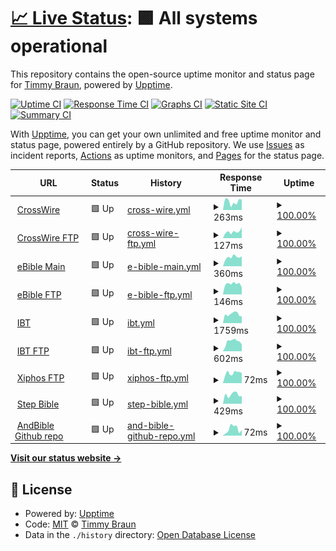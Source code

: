 # [📈 Live Status](https://timbze.github.io/upptime-sword-repos): <!--live status--> **🟩 All systems operational**

This repository contains the open-source uptime monitor and status page for [Timmy Braun](https://timbze.github.io/upptime-sword-repos), powered by [Upptime](https://github.com/upptime/upptime).

[![Uptime CI](https://github.com/timbze/upptime-sword-repos/workflows/Uptime%20CI/badge.svg)](https://github.com/timbze/upptime-sword-repos/actions?query=workflow%3A%22Uptime+CI%22)
[![Response Time CI](https://github.com/timbze/upptime-sword-repos/workflows/Response%20Time%20CI/badge.svg)](https://github.com/timbze/upptime-sword-repos/actions?query=workflow%3A%22Response+Time+CI%22)
[![Graphs CI](https://github.com/timbze/upptime-sword-repos/workflows/Graphs%20CI/badge.svg)](https://github.com/timbze/upptime-sword-repos/actions?query=workflow%3A%22Graphs+CI%22)
[![Static Site CI](https://github.com/timbze/upptime-sword-repos/workflows/Static%20Site%20CI/badge.svg)](https://github.com/timbze/upptime-sword-repos/actions?query=workflow%3A%22Static+Site+CI%22)
[![Summary CI](https://github.com/timbze/upptime-sword-repos/workflows/Summary%20CI/badge.svg)](https://github.com/timbze/upptime-sword-repos/actions?query=workflow%3A%22Summary+CI%22)

With [Upptime](https://upptime.js.org), you can get your own unlimited and free uptime monitor and status page, powered entirely by a GitHub repository. We use [Issues](https://github.com/timbze/upptime-sword-repos/issues) as incident reports, [Actions](https://github.com/timbze/upptime-sword-repos/actions) as uptime monitors, and [Pages](https://timbze.github.io/upptime-sword-repos) for the status page.

<!--start: status pages-->
<!-- This summary is generated by Upptime (https://github.com/upptime/upptime) -->
<!-- Do not edit this manually, your changes will be overwritten -->
<!-- prettier-ignore -->
| URL | Status | History | Response Time | Uptime |
| --- | ------ | ------- | ------------- | ------ |
| <img alt="" src="https://icons.duckduckgo.com/ip3/crosswire.org.ico" height="13"> [CrossWire](https://crosswire.org) | 🟩 Up | [cross-wire.yml](https://github.com/timbze/upptime-sword-repos/commits/HEAD/history/cross-wire.yml) | <details><summary><img alt="Response time graph" src="./graphs/cross-wire/response-time-week.png" height="20"> 263ms</summary><br><a href="https://timbze.github.io/upptime-sword-repos/history/cross-wire"><img alt="Response time 277" src="https://img.shields.io/endpoint?url=https%3A%2F%2Fraw.githubusercontent.com%2Ftimbze%2Fupptime-sword-repos%2FHEAD%2Fapi%2Fcross-wire%2Fresponse-time.json"></a><br><a href="https://timbze.github.io/upptime-sword-repos/history/cross-wire"><img alt="24-hour response time 326" src="https://img.shields.io/endpoint?url=https%3A%2F%2Fraw.githubusercontent.com%2Ftimbze%2Fupptime-sword-repos%2FHEAD%2Fapi%2Fcross-wire%2Fresponse-time-day.json"></a><br><a href="https://timbze.github.io/upptime-sword-repos/history/cross-wire"><img alt="7-day response time 263" src="https://img.shields.io/endpoint?url=https%3A%2F%2Fraw.githubusercontent.com%2Ftimbze%2Fupptime-sword-repos%2FHEAD%2Fapi%2Fcross-wire%2Fresponse-time-week.json"></a><br><a href="https://timbze.github.io/upptime-sword-repos/history/cross-wire"><img alt="30-day response time 269" src="https://img.shields.io/endpoint?url=https%3A%2F%2Fraw.githubusercontent.com%2Ftimbze%2Fupptime-sword-repos%2FHEAD%2Fapi%2Fcross-wire%2Fresponse-time-month.json"></a><br><a href="https://timbze.github.io/upptime-sword-repos/history/cross-wire"><img alt="1-year response time 275" src="https://img.shields.io/endpoint?url=https%3A%2F%2Fraw.githubusercontent.com%2Ftimbze%2Fupptime-sword-repos%2FHEAD%2Fapi%2Fcross-wire%2Fresponse-time-year.json"></a></details> | <details><summary><a href="https://timbze.github.io/upptime-sword-repos/history/cross-wire">100.00%</a></summary><a href="https://timbze.github.io/upptime-sword-repos/history/cross-wire"><img alt="All-time uptime 99.96%" src="https://img.shields.io/endpoint?url=https%3A%2F%2Fraw.githubusercontent.com%2Ftimbze%2Fupptime-sword-repos%2FHEAD%2Fapi%2Fcross-wire%2Fuptime.json"></a><br><a href="https://timbze.github.io/upptime-sword-repos/history/cross-wire"><img alt="24-hour uptime 100.00%" src="https://img.shields.io/endpoint?url=https%3A%2F%2Fraw.githubusercontent.com%2Ftimbze%2Fupptime-sword-repos%2FHEAD%2Fapi%2Fcross-wire%2Fuptime-day.json"></a><br><a href="https://timbze.github.io/upptime-sword-repos/history/cross-wire"><img alt="7-day uptime 100.00%" src="https://img.shields.io/endpoint?url=https%3A%2F%2Fraw.githubusercontent.com%2Ftimbze%2Fupptime-sword-repos%2FHEAD%2Fapi%2Fcross-wire%2Fuptime-week.json"></a><br><a href="https://timbze.github.io/upptime-sword-repos/history/cross-wire"><img alt="30-day uptime 100.00%" src="https://img.shields.io/endpoint?url=https%3A%2F%2Fraw.githubusercontent.com%2Ftimbze%2Fupptime-sword-repos%2FHEAD%2Fapi%2Fcross-wire%2Fuptime-month.json"></a><br><a href="https://timbze.github.io/upptime-sword-repos/history/cross-wire"><img alt="1-year uptime 99.96%" src="https://img.shields.io/endpoint?url=https%3A%2F%2Fraw.githubusercontent.com%2Ftimbze%2Fupptime-sword-repos%2FHEAD%2Fapi%2Fcross-wire%2Fuptime-year.json"></a></details>
| <img alt="" src="https://icons.duckduckgo.com/ip3/null.ico" height="13"> [CrossWire FTP](ftp.crosswire.org) | 🟩 Up | [cross-wire-ftp.yml](https://github.com/timbze/upptime-sword-repos/commits/HEAD/history/cross-wire-ftp.yml) | <details><summary><img alt="Response time graph" src="./graphs/cross-wire-ftp/response-time-week.png" height="20"> 127ms</summary><br><a href="https://timbze.github.io/upptime-sword-repos/history/cross-wire-ftp"><img alt="Response time 114" src="https://img.shields.io/endpoint?url=https%3A%2F%2Fraw.githubusercontent.com%2Ftimbze%2Fupptime-sword-repos%2FHEAD%2Fapi%2Fcross-wire-ftp%2Fresponse-time.json"></a><br><a href="https://timbze.github.io/upptime-sword-repos/history/cross-wire-ftp"><img alt="24-hour response time 213" src="https://img.shields.io/endpoint?url=https%3A%2F%2Fraw.githubusercontent.com%2Ftimbze%2Fupptime-sword-repos%2FHEAD%2Fapi%2Fcross-wire-ftp%2Fresponse-time-day.json"></a><br><a href="https://timbze.github.io/upptime-sword-repos/history/cross-wire-ftp"><img alt="7-day response time 127" src="https://img.shields.io/endpoint?url=https%3A%2F%2Fraw.githubusercontent.com%2Ftimbze%2Fupptime-sword-repos%2FHEAD%2Fapi%2Fcross-wire-ftp%2Fresponse-time-week.json"></a><br><a href="https://timbze.github.io/upptime-sword-repos/history/cross-wire-ftp"><img alt="30-day response time 122" src="https://img.shields.io/endpoint?url=https%3A%2F%2Fraw.githubusercontent.com%2Ftimbze%2Fupptime-sword-repos%2FHEAD%2Fapi%2Fcross-wire-ftp%2Fresponse-time-month.json"></a><br><a href="https://timbze.github.io/upptime-sword-repos/history/cross-wire-ftp"><img alt="1-year response time 115" src="https://img.shields.io/endpoint?url=https%3A%2F%2Fraw.githubusercontent.com%2Ftimbze%2Fupptime-sword-repos%2FHEAD%2Fapi%2Fcross-wire-ftp%2Fresponse-time-year.json"></a></details> | <details><summary><a href="https://timbze.github.io/upptime-sword-repos/history/cross-wire-ftp">100.00%</a></summary><a href="https://timbze.github.io/upptime-sword-repos/history/cross-wire-ftp"><img alt="All-time uptime 99.99%" src="https://img.shields.io/endpoint?url=https%3A%2F%2Fraw.githubusercontent.com%2Ftimbze%2Fupptime-sword-repos%2FHEAD%2Fapi%2Fcross-wire-ftp%2Fuptime.json"></a><br><a href="https://timbze.github.io/upptime-sword-repos/history/cross-wire-ftp"><img alt="24-hour uptime 100.00%" src="https://img.shields.io/endpoint?url=https%3A%2F%2Fraw.githubusercontent.com%2Ftimbze%2Fupptime-sword-repos%2FHEAD%2Fapi%2Fcross-wire-ftp%2Fuptime-day.json"></a><br><a href="https://timbze.github.io/upptime-sword-repos/history/cross-wire-ftp"><img alt="7-day uptime 100.00%" src="https://img.shields.io/endpoint?url=https%3A%2F%2Fraw.githubusercontent.com%2Ftimbze%2Fupptime-sword-repos%2FHEAD%2Fapi%2Fcross-wire-ftp%2Fuptime-week.json"></a><br><a href="https://timbze.github.io/upptime-sword-repos/history/cross-wire-ftp"><img alt="30-day uptime 100.00%" src="https://img.shields.io/endpoint?url=https%3A%2F%2Fraw.githubusercontent.com%2Ftimbze%2Fupptime-sword-repos%2FHEAD%2Fapi%2Fcross-wire-ftp%2Fuptime-month.json"></a><br><a href="https://timbze.github.io/upptime-sword-repos/history/cross-wire-ftp"><img alt="1-year uptime 100.00%" src="https://img.shields.io/endpoint?url=https%3A%2F%2Fraw.githubusercontent.com%2Ftimbze%2Fupptime-sword-repos%2FHEAD%2Fapi%2Fcross-wire-ftp%2Fuptime-year.json"></a></details>
| <img alt="" src="https://icons.duckduckgo.com/ip3/ebible.org.ico" height="13"> [eBible Main](https://ebible.org) | 🟩 Up | [e-bible-main.yml](https://github.com/timbze/upptime-sword-repos/commits/HEAD/history/e-bible-main.yml) | <details><summary><img alt="Response time graph" src="./graphs/e-bible-main/response-time-week.png" height="20"> 360ms</summary><br><a href="https://timbze.github.io/upptime-sword-repos/history/e-bible-main"><img alt="Response time 312" src="https://img.shields.io/endpoint?url=https%3A%2F%2Fraw.githubusercontent.com%2Ftimbze%2Fupptime-sword-repos%2FHEAD%2Fapi%2Fe-bible-main%2Fresponse-time.json"></a><br><a href="https://timbze.github.io/upptime-sword-repos/history/e-bible-main"><img alt="24-hour response time 395" src="https://img.shields.io/endpoint?url=https%3A%2F%2Fraw.githubusercontent.com%2Ftimbze%2Fupptime-sword-repos%2FHEAD%2Fapi%2Fe-bible-main%2Fresponse-time-day.json"></a><br><a href="https://timbze.github.io/upptime-sword-repos/history/e-bible-main"><img alt="7-day response time 360" src="https://img.shields.io/endpoint?url=https%3A%2F%2Fraw.githubusercontent.com%2Ftimbze%2Fupptime-sword-repos%2FHEAD%2Fapi%2Fe-bible-main%2Fresponse-time-week.json"></a><br><a href="https://timbze.github.io/upptime-sword-repos/history/e-bible-main"><img alt="30-day response time 357" src="https://img.shields.io/endpoint?url=https%3A%2F%2Fraw.githubusercontent.com%2Ftimbze%2Fupptime-sword-repos%2FHEAD%2Fapi%2Fe-bible-main%2Fresponse-time-month.json"></a><br><a href="https://timbze.github.io/upptime-sword-repos/history/e-bible-main"><img alt="1-year response time 306" src="https://img.shields.io/endpoint?url=https%3A%2F%2Fraw.githubusercontent.com%2Ftimbze%2Fupptime-sword-repos%2FHEAD%2Fapi%2Fe-bible-main%2Fresponse-time-year.json"></a></details> | <details><summary><a href="https://timbze.github.io/upptime-sword-repos/history/e-bible-main">100.00%</a></summary><a href="https://timbze.github.io/upptime-sword-repos/history/e-bible-main"><img alt="All-time uptime 99.90%" src="https://img.shields.io/endpoint?url=https%3A%2F%2Fraw.githubusercontent.com%2Ftimbze%2Fupptime-sword-repos%2FHEAD%2Fapi%2Fe-bible-main%2Fuptime.json"></a><br><a href="https://timbze.github.io/upptime-sword-repos/history/e-bible-main"><img alt="24-hour uptime 100.00%" src="https://img.shields.io/endpoint?url=https%3A%2F%2Fraw.githubusercontent.com%2Ftimbze%2Fupptime-sword-repos%2FHEAD%2Fapi%2Fe-bible-main%2Fuptime-day.json"></a><br><a href="https://timbze.github.io/upptime-sword-repos/history/e-bible-main"><img alt="7-day uptime 100.00%" src="https://img.shields.io/endpoint?url=https%3A%2F%2Fraw.githubusercontent.com%2Ftimbze%2Fupptime-sword-repos%2FHEAD%2Fapi%2Fe-bible-main%2Fuptime-week.json"></a><br><a href="https://timbze.github.io/upptime-sword-repos/history/e-bible-main"><img alt="30-day uptime 100.00%" src="https://img.shields.io/endpoint?url=https%3A%2F%2Fraw.githubusercontent.com%2Ftimbze%2Fupptime-sword-repos%2FHEAD%2Fapi%2Fe-bible-main%2Fuptime-month.json"></a><br><a href="https://timbze.github.io/upptime-sword-repos/history/e-bible-main"><img alt="1-year uptime 99.99%" src="https://img.shields.io/endpoint?url=https%3A%2F%2Fraw.githubusercontent.com%2Ftimbze%2Fupptime-sword-repos%2FHEAD%2Fapi%2Fe-bible-main%2Fuptime-year.json"></a></details>
| <img alt="" src="https://icons.duckduckgo.com/ip3/null.ico" height="13"> [eBible FTP](ftp.ebible.org) | 🟩 Up | [e-bible-ftp.yml](https://github.com/timbze/upptime-sword-repos/commits/HEAD/history/e-bible-ftp.yml) | <details><summary><img alt="Response time graph" src="./graphs/e-bible-ftp/response-time-week.png" height="20"> 146ms</summary><br><a href="https://timbze.github.io/upptime-sword-repos/history/e-bible-ftp"><img alt="Response time 125" src="https://img.shields.io/endpoint?url=https%3A%2F%2Fraw.githubusercontent.com%2Ftimbze%2Fupptime-sword-repos%2FHEAD%2Fapi%2Fe-bible-ftp%2Fresponse-time.json"></a><br><a href="https://timbze.github.io/upptime-sword-repos/history/e-bible-ftp"><img alt="24-hour response time 96" src="https://img.shields.io/endpoint?url=https%3A%2F%2Fraw.githubusercontent.com%2Ftimbze%2Fupptime-sword-repos%2FHEAD%2Fapi%2Fe-bible-ftp%2Fresponse-time-day.json"></a><br><a href="https://timbze.github.io/upptime-sword-repos/history/e-bible-ftp"><img alt="7-day response time 146" src="https://img.shields.io/endpoint?url=https%3A%2F%2Fraw.githubusercontent.com%2Ftimbze%2Fupptime-sword-repos%2FHEAD%2Fapi%2Fe-bible-ftp%2Fresponse-time-week.json"></a><br><a href="https://timbze.github.io/upptime-sword-repos/history/e-bible-ftp"><img alt="30-day response time 144" src="https://img.shields.io/endpoint?url=https%3A%2F%2Fraw.githubusercontent.com%2Ftimbze%2Fupptime-sword-repos%2FHEAD%2Fapi%2Fe-bible-ftp%2Fresponse-time-month.json"></a><br><a href="https://timbze.github.io/upptime-sword-repos/history/e-bible-ftp"><img alt="1-year response time 130" src="https://img.shields.io/endpoint?url=https%3A%2F%2Fraw.githubusercontent.com%2Ftimbze%2Fupptime-sword-repos%2FHEAD%2Fapi%2Fe-bible-ftp%2Fresponse-time-year.json"></a></details> | <details><summary><a href="https://timbze.github.io/upptime-sword-repos/history/e-bible-ftp">100.00%</a></summary><a href="https://timbze.github.io/upptime-sword-repos/history/e-bible-ftp"><img alt="All-time uptime 100.00%" src="https://img.shields.io/endpoint?url=https%3A%2F%2Fraw.githubusercontent.com%2Ftimbze%2Fupptime-sword-repos%2FHEAD%2Fapi%2Fe-bible-ftp%2Fuptime.json"></a><br><a href="https://timbze.github.io/upptime-sword-repos/history/e-bible-ftp"><img alt="24-hour uptime 100.00%" src="https://img.shields.io/endpoint?url=https%3A%2F%2Fraw.githubusercontent.com%2Ftimbze%2Fupptime-sword-repos%2FHEAD%2Fapi%2Fe-bible-ftp%2Fuptime-day.json"></a><br><a href="https://timbze.github.io/upptime-sword-repos/history/e-bible-ftp"><img alt="7-day uptime 100.00%" src="https://img.shields.io/endpoint?url=https%3A%2F%2Fraw.githubusercontent.com%2Ftimbze%2Fupptime-sword-repos%2FHEAD%2Fapi%2Fe-bible-ftp%2Fuptime-week.json"></a><br><a href="https://timbze.github.io/upptime-sword-repos/history/e-bible-ftp"><img alt="30-day uptime 100.00%" src="https://img.shields.io/endpoint?url=https%3A%2F%2Fraw.githubusercontent.com%2Ftimbze%2Fupptime-sword-repos%2FHEAD%2Fapi%2Fe-bible-ftp%2Fuptime-month.json"></a><br><a href="https://timbze.github.io/upptime-sword-repos/history/e-bible-ftp"><img alt="1-year uptime 99.99%" src="https://img.shields.io/endpoint?url=https%3A%2F%2Fraw.githubusercontent.com%2Ftimbze%2Fupptime-sword-repos%2FHEAD%2Fapi%2Fe-bible-ftp%2Fuptime-year.json"></a></details>
| <img alt="" src="https://icons.duckduckgo.com/ip3/ibtrussia.org.ico" height="13"> [IBT](https://ibtrussia.org) | 🟩 Up | [ibt.yml](https://github.com/timbze/upptime-sword-repos/commits/HEAD/history/ibt.yml) | <details><summary><img alt="Response time graph" src="./graphs/ibt/response-time-week.png" height="20"> 1759ms</summary><br><a href="https://timbze.github.io/upptime-sword-repos/history/ibt"><img alt="Response time 1782" src="https://img.shields.io/endpoint?url=https%3A%2F%2Fraw.githubusercontent.com%2Ftimbze%2Fupptime-sword-repos%2FHEAD%2Fapi%2Fibt%2Fresponse-time.json"></a><br><a href="https://timbze.github.io/upptime-sword-repos/history/ibt"><img alt="24-hour response time 1347" src="https://img.shields.io/endpoint?url=https%3A%2F%2Fraw.githubusercontent.com%2Ftimbze%2Fupptime-sword-repos%2FHEAD%2Fapi%2Fibt%2Fresponse-time-day.json"></a><br><a href="https://timbze.github.io/upptime-sword-repos/history/ibt"><img alt="7-day response time 1759" src="https://img.shields.io/endpoint?url=https%3A%2F%2Fraw.githubusercontent.com%2Ftimbze%2Fupptime-sword-repos%2FHEAD%2Fapi%2Fibt%2Fresponse-time-week.json"></a><br><a href="https://timbze.github.io/upptime-sword-repos/history/ibt"><img alt="30-day response time 3117" src="https://img.shields.io/endpoint?url=https%3A%2F%2Fraw.githubusercontent.com%2Ftimbze%2Fupptime-sword-repos%2FHEAD%2Fapi%2Fibt%2Fresponse-time-month.json"></a><br><a href="https://timbze.github.io/upptime-sword-repos/history/ibt"><img alt="1-year response time 1925" src="https://img.shields.io/endpoint?url=https%3A%2F%2Fraw.githubusercontent.com%2Ftimbze%2Fupptime-sword-repos%2FHEAD%2Fapi%2Fibt%2Fresponse-time-year.json"></a></details> | <details><summary><a href="https://timbze.github.io/upptime-sword-repos/history/ibt">100.00%</a></summary><a href="https://timbze.github.io/upptime-sword-repos/history/ibt"><img alt="All-time uptime 99.02%" src="https://img.shields.io/endpoint?url=https%3A%2F%2Fraw.githubusercontent.com%2Ftimbze%2Fupptime-sword-repos%2FHEAD%2Fapi%2Fibt%2Fuptime.json"></a><br><a href="https://timbze.github.io/upptime-sword-repos/history/ibt"><img alt="24-hour uptime 100.00%" src="https://img.shields.io/endpoint?url=https%3A%2F%2Fraw.githubusercontent.com%2Ftimbze%2Fupptime-sword-repos%2FHEAD%2Fapi%2Fibt%2Fuptime-day.json"></a><br><a href="https://timbze.github.io/upptime-sword-repos/history/ibt"><img alt="7-day uptime 100.00%" src="https://img.shields.io/endpoint?url=https%3A%2F%2Fraw.githubusercontent.com%2Ftimbze%2Fupptime-sword-repos%2FHEAD%2Fapi%2Fibt%2Fuptime-week.json"></a><br><a href="https://timbze.github.io/upptime-sword-repos/history/ibt"><img alt="30-day uptime 89.01%" src="https://img.shields.io/endpoint?url=https%3A%2F%2Fraw.githubusercontent.com%2Ftimbze%2Fupptime-sword-repos%2FHEAD%2Fapi%2Fibt%2Fuptime-month.json"></a><br><a href="https://timbze.github.io/upptime-sword-repos/history/ibt"><img alt="1-year uptime 99.04%" src="https://img.shields.io/endpoint?url=https%3A%2F%2Fraw.githubusercontent.com%2Ftimbze%2Fupptime-sword-repos%2FHEAD%2Fapi%2Fibt%2Fuptime-year.json"></a></details>
| <img alt="" src="https://icons.duckduckgo.com/ip3/null.ico" height="13"> [IBT FTP](ftp.ibt.org.ru) | 🟩 Up | [ibt-ftp.yml](https://github.com/timbze/upptime-sword-repos/commits/HEAD/history/ibt-ftp.yml) | <details><summary><img alt="Response time graph" src="./graphs/ibt-ftp/response-time-week.png" height="20"> 602ms</summary><br><a href="https://timbze.github.io/upptime-sword-repos/history/ibt-ftp"><img alt="Response time 506" src="https://img.shields.io/endpoint?url=https%3A%2F%2Fraw.githubusercontent.com%2Ftimbze%2Fupptime-sword-repos%2FHEAD%2Fapi%2Fibt-ftp%2Fresponse-time.json"></a><br><a href="https://timbze.github.io/upptime-sword-repos/history/ibt-ftp"><img alt="24-hour response time 423" src="https://img.shields.io/endpoint?url=https%3A%2F%2Fraw.githubusercontent.com%2Ftimbze%2Fupptime-sword-repos%2FHEAD%2Fapi%2Fibt-ftp%2Fresponse-time-day.json"></a><br><a href="https://timbze.github.io/upptime-sword-repos/history/ibt-ftp"><img alt="7-day response time 602" src="https://img.shields.io/endpoint?url=https%3A%2F%2Fraw.githubusercontent.com%2Ftimbze%2Fupptime-sword-repos%2FHEAD%2Fapi%2Fibt-ftp%2Fresponse-time-week.json"></a><br><a href="https://timbze.github.io/upptime-sword-repos/history/ibt-ftp"><img alt="30-day response time 541" src="https://img.shields.io/endpoint?url=https%3A%2F%2Fraw.githubusercontent.com%2Ftimbze%2Fupptime-sword-repos%2FHEAD%2Fapi%2Fibt-ftp%2Fresponse-time-month.json"></a><br><a href="https://timbze.github.io/upptime-sword-repos/history/ibt-ftp"><img alt="1-year response time 528" src="https://img.shields.io/endpoint?url=https%3A%2F%2Fraw.githubusercontent.com%2Ftimbze%2Fupptime-sword-repos%2FHEAD%2Fapi%2Fibt-ftp%2Fresponse-time-year.json"></a></details> | <details><summary><a href="https://timbze.github.io/upptime-sword-repos/history/ibt-ftp">100.00%</a></summary><a href="https://timbze.github.io/upptime-sword-repos/history/ibt-ftp"><img alt="All-time uptime 99.98%" src="https://img.shields.io/endpoint?url=https%3A%2F%2Fraw.githubusercontent.com%2Ftimbze%2Fupptime-sword-repos%2FHEAD%2Fapi%2Fibt-ftp%2Fuptime.json"></a><br><a href="https://timbze.github.io/upptime-sword-repos/history/ibt-ftp"><img alt="24-hour uptime 100.00%" src="https://img.shields.io/endpoint?url=https%3A%2F%2Fraw.githubusercontent.com%2Ftimbze%2Fupptime-sword-repos%2FHEAD%2Fapi%2Fibt-ftp%2Fuptime-day.json"></a><br><a href="https://timbze.github.io/upptime-sword-repos/history/ibt-ftp"><img alt="7-day uptime 100.00%" src="https://img.shields.io/endpoint?url=https%3A%2F%2Fraw.githubusercontent.com%2Ftimbze%2Fupptime-sword-repos%2FHEAD%2Fapi%2Fibt-ftp%2Fuptime-week.json"></a><br><a href="https://timbze.github.io/upptime-sword-repos/history/ibt-ftp"><img alt="30-day uptime 100.00%" src="https://img.shields.io/endpoint?url=https%3A%2F%2Fraw.githubusercontent.com%2Ftimbze%2Fupptime-sword-repos%2FHEAD%2Fapi%2Fibt-ftp%2Fuptime-month.json"></a><br><a href="https://timbze.github.io/upptime-sword-repos/history/ibt-ftp"><img alt="1-year uptime 99.98%" src="https://img.shields.io/endpoint?url=https%3A%2F%2Fraw.githubusercontent.com%2Ftimbze%2Fupptime-sword-repos%2FHEAD%2Fapi%2Fibt-ftp%2Fuptime-year.json"></a></details>
| <img alt="" src="https://icons.duckduckgo.com/ip3/null.ico" height="13"> [Xiphos FTP](ftp.xiphos.org) | 🟩 Up | [xiphos-ftp.yml](https://github.com/timbze/upptime-sword-repos/commits/HEAD/history/xiphos-ftp.yml) | <details><summary><img alt="Response time graph" src="./graphs/xiphos-ftp/response-time-week.png" height="20"> 72ms</summary><br><a href="https://timbze.github.io/upptime-sword-repos/history/xiphos-ftp"><img alt="Response time 72" src="https://img.shields.io/endpoint?url=https%3A%2F%2Fraw.githubusercontent.com%2Ftimbze%2Fupptime-sword-repos%2FHEAD%2Fapi%2Fxiphos-ftp%2Fresponse-time.json"></a><br><a href="https://timbze.github.io/upptime-sword-repos/history/xiphos-ftp"><img alt="24-hour response time 71" src="https://img.shields.io/endpoint?url=https%3A%2F%2Fraw.githubusercontent.com%2Ftimbze%2Fupptime-sword-repos%2FHEAD%2Fapi%2Fxiphos-ftp%2Fresponse-time-day.json"></a><br><a href="https://timbze.github.io/upptime-sword-repos/history/xiphos-ftp"><img alt="7-day response time 72" src="https://img.shields.io/endpoint?url=https%3A%2F%2Fraw.githubusercontent.com%2Ftimbze%2Fupptime-sword-repos%2FHEAD%2Fapi%2Fxiphos-ftp%2Fresponse-time-week.json"></a><br><a href="https://timbze.github.io/upptime-sword-repos/history/xiphos-ftp"><img alt="30-day response time 88" src="https://img.shields.io/endpoint?url=https%3A%2F%2Fraw.githubusercontent.com%2Ftimbze%2Fupptime-sword-repos%2FHEAD%2Fapi%2Fxiphos-ftp%2Fresponse-time-month.json"></a><br><a href="https://timbze.github.io/upptime-sword-repos/history/xiphos-ftp"><img alt="1-year response time 73" src="https://img.shields.io/endpoint?url=https%3A%2F%2Fraw.githubusercontent.com%2Ftimbze%2Fupptime-sword-repos%2FHEAD%2Fapi%2Fxiphos-ftp%2Fresponse-time-year.json"></a></details> | <details><summary><a href="https://timbze.github.io/upptime-sword-repos/history/xiphos-ftp">100.00%</a></summary><a href="https://timbze.github.io/upptime-sword-repos/history/xiphos-ftp"><img alt="All-time uptime 99.88%" src="https://img.shields.io/endpoint?url=https%3A%2F%2Fraw.githubusercontent.com%2Ftimbze%2Fupptime-sword-repos%2FHEAD%2Fapi%2Fxiphos-ftp%2Fuptime.json"></a><br><a href="https://timbze.github.io/upptime-sword-repos/history/xiphos-ftp"><img alt="24-hour uptime 100.00%" src="https://img.shields.io/endpoint?url=https%3A%2F%2Fraw.githubusercontent.com%2Ftimbze%2Fupptime-sword-repos%2FHEAD%2Fapi%2Fxiphos-ftp%2Fuptime-day.json"></a><br><a href="https://timbze.github.io/upptime-sword-repos/history/xiphos-ftp"><img alt="7-day uptime 100.00%" src="https://img.shields.io/endpoint?url=https%3A%2F%2Fraw.githubusercontent.com%2Ftimbze%2Fupptime-sword-repos%2FHEAD%2Fapi%2Fxiphos-ftp%2Fuptime-week.json"></a><br><a href="https://timbze.github.io/upptime-sword-repos/history/xiphos-ftp"><img alt="30-day uptime 100.00%" src="https://img.shields.io/endpoint?url=https%3A%2F%2Fraw.githubusercontent.com%2Ftimbze%2Fupptime-sword-repos%2FHEAD%2Fapi%2Fxiphos-ftp%2Fuptime-month.json"></a><br><a href="https://timbze.github.io/upptime-sword-repos/history/xiphos-ftp"><img alt="1-year uptime 99.74%" src="https://img.shields.io/endpoint?url=https%3A%2F%2Fraw.githubusercontent.com%2Ftimbze%2Fupptime-sword-repos%2FHEAD%2Fapi%2Fxiphos-ftp%2Fuptime-year.json"></a></details>
| <img alt="" src="https://icons.duckduckgo.com/ip3/public.modules.stepbible.org.ico" height="13"> [Step Bible](https://public.modules.stepbible.org) | 🟩 Up | [step-bible.yml](https://github.com/timbze/upptime-sword-repos/commits/HEAD/history/step-bible.yml) | <details><summary><img alt="Response time graph" src="./graphs/step-bible/response-time-week.png" height="20"> 429ms</summary><br><a href="https://timbze.github.io/upptime-sword-repos/history/step-bible"><img alt="Response time 412" src="https://img.shields.io/endpoint?url=https%3A%2F%2Fraw.githubusercontent.com%2Ftimbze%2Fupptime-sword-repos%2FHEAD%2Fapi%2Fstep-bible%2Fresponse-time.json"></a><br><a href="https://timbze.github.io/upptime-sword-repos/history/step-bible"><img alt="24-hour response time 365" src="https://img.shields.io/endpoint?url=https%3A%2F%2Fraw.githubusercontent.com%2Ftimbze%2Fupptime-sword-repos%2FHEAD%2Fapi%2Fstep-bible%2Fresponse-time-day.json"></a><br><a href="https://timbze.github.io/upptime-sword-repos/history/step-bible"><img alt="7-day response time 429" src="https://img.shields.io/endpoint?url=https%3A%2F%2Fraw.githubusercontent.com%2Ftimbze%2Fupptime-sword-repos%2FHEAD%2Fapi%2Fstep-bible%2Fresponse-time-week.json"></a><br><a href="https://timbze.github.io/upptime-sword-repos/history/step-bible"><img alt="30-day response time 426" src="https://img.shields.io/endpoint?url=https%3A%2F%2Fraw.githubusercontent.com%2Ftimbze%2Fupptime-sword-repos%2FHEAD%2Fapi%2Fstep-bible%2Fresponse-time-month.json"></a><br><a href="https://timbze.github.io/upptime-sword-repos/history/step-bible"><img alt="1-year response time 414" src="https://img.shields.io/endpoint?url=https%3A%2F%2Fraw.githubusercontent.com%2Ftimbze%2Fupptime-sword-repos%2FHEAD%2Fapi%2Fstep-bible%2Fresponse-time-year.json"></a></details> | <details><summary><a href="https://timbze.github.io/upptime-sword-repos/history/step-bible">100.00%</a></summary><a href="https://timbze.github.io/upptime-sword-repos/history/step-bible"><img alt="All-time uptime 97.79%" src="https://img.shields.io/endpoint?url=https%3A%2F%2Fraw.githubusercontent.com%2Ftimbze%2Fupptime-sword-repos%2FHEAD%2Fapi%2Fstep-bible%2Fuptime.json"></a><br><a href="https://timbze.github.io/upptime-sword-repos/history/step-bible"><img alt="24-hour uptime 100.00%" src="https://img.shields.io/endpoint?url=https%3A%2F%2Fraw.githubusercontent.com%2Ftimbze%2Fupptime-sword-repos%2FHEAD%2Fapi%2Fstep-bible%2Fuptime-day.json"></a><br><a href="https://timbze.github.io/upptime-sword-repos/history/step-bible"><img alt="7-day uptime 100.00%" src="https://img.shields.io/endpoint?url=https%3A%2F%2Fraw.githubusercontent.com%2Ftimbze%2Fupptime-sword-repos%2FHEAD%2Fapi%2Fstep-bible%2Fuptime-week.json"></a><br><a href="https://timbze.github.io/upptime-sword-repos/history/step-bible"><img alt="30-day uptime 99.94%" src="https://img.shields.io/endpoint?url=https%3A%2F%2Fraw.githubusercontent.com%2Ftimbze%2Fupptime-sword-repos%2FHEAD%2Fapi%2Fstep-bible%2Fuptime-month.json"></a><br><a href="https://timbze.github.io/upptime-sword-repos/history/step-bible"><img alt="1-year uptime 99.96%" src="https://img.shields.io/endpoint?url=https%3A%2F%2Fraw.githubusercontent.com%2Ftimbze%2Fupptime-sword-repos%2FHEAD%2Fapi%2Fstep-bible%2Fuptime-year.json"></a></details>
| <img alt="" src="https://icons.duckduckgo.com/ip3/andbible.github.io.ico" height="13"> [AndBible Github repo](https://andbible.github.io) | 🟩 Up | [and-bible-github-repo.yml](https://github.com/timbze/upptime-sword-repos/commits/HEAD/history/and-bible-github-repo.yml) | <details><summary><img alt="Response time graph" src="./graphs/and-bible-github-repo/response-time-week.png" height="20"> 72ms</summary><br><a href="https://timbze.github.io/upptime-sword-repos/history/and-bible-github-repo"><img alt="Response time 101" src="https://img.shields.io/endpoint?url=https%3A%2F%2Fraw.githubusercontent.com%2Ftimbze%2Fupptime-sword-repos%2FHEAD%2Fapi%2Fand-bible-github-repo%2Fresponse-time.json"></a><br><a href="https://timbze.github.io/upptime-sword-repos/history/and-bible-github-repo"><img alt="24-hour response time 61" src="https://img.shields.io/endpoint?url=https%3A%2F%2Fraw.githubusercontent.com%2Ftimbze%2Fupptime-sword-repos%2FHEAD%2Fapi%2Fand-bible-github-repo%2Fresponse-time-day.json"></a><br><a href="https://timbze.github.io/upptime-sword-repos/history/and-bible-github-repo"><img alt="7-day response time 72" src="https://img.shields.io/endpoint?url=https%3A%2F%2Fraw.githubusercontent.com%2Ftimbze%2Fupptime-sword-repos%2FHEAD%2Fapi%2Fand-bible-github-repo%2Fresponse-time-week.json"></a><br><a href="https://timbze.github.io/upptime-sword-repos/history/and-bible-github-repo"><img alt="30-day response time 80" src="https://img.shields.io/endpoint?url=https%3A%2F%2Fraw.githubusercontent.com%2Ftimbze%2Fupptime-sword-repos%2FHEAD%2Fapi%2Fand-bible-github-repo%2Fresponse-time-month.json"></a><br><a href="https://timbze.github.io/upptime-sword-repos/history/and-bible-github-repo"><img alt="1-year response time 103" src="https://img.shields.io/endpoint?url=https%3A%2F%2Fraw.githubusercontent.com%2Ftimbze%2Fupptime-sword-repos%2FHEAD%2Fapi%2Fand-bible-github-repo%2Fresponse-time-year.json"></a></details> | <details><summary><a href="https://timbze.github.io/upptime-sword-repos/history/and-bible-github-repo">100.00%</a></summary><a href="https://timbze.github.io/upptime-sword-repos/history/and-bible-github-repo"><img alt="All-time uptime 100.00%" src="https://img.shields.io/endpoint?url=https%3A%2F%2Fraw.githubusercontent.com%2Ftimbze%2Fupptime-sword-repos%2FHEAD%2Fapi%2Fand-bible-github-repo%2Fuptime.json"></a><br><a href="https://timbze.github.io/upptime-sword-repos/history/and-bible-github-repo"><img alt="24-hour uptime 100.00%" src="https://img.shields.io/endpoint?url=https%3A%2F%2Fraw.githubusercontent.com%2Ftimbze%2Fupptime-sword-repos%2FHEAD%2Fapi%2Fand-bible-github-repo%2Fuptime-day.json"></a><br><a href="https://timbze.github.io/upptime-sword-repos/history/and-bible-github-repo"><img alt="7-day uptime 100.00%" src="https://img.shields.io/endpoint?url=https%3A%2F%2Fraw.githubusercontent.com%2Ftimbze%2Fupptime-sword-repos%2FHEAD%2Fapi%2Fand-bible-github-repo%2Fuptime-week.json"></a><br><a href="https://timbze.github.io/upptime-sword-repos/history/and-bible-github-repo"><img alt="30-day uptime 100.00%" src="https://img.shields.io/endpoint?url=https%3A%2F%2Fraw.githubusercontent.com%2Ftimbze%2Fupptime-sword-repos%2FHEAD%2Fapi%2Fand-bible-github-repo%2Fuptime-month.json"></a><br><a href="https://timbze.github.io/upptime-sword-repos/history/and-bible-github-repo"><img alt="1-year uptime 100.00%" src="https://img.shields.io/endpoint?url=https%3A%2F%2Fraw.githubusercontent.com%2Ftimbze%2Fupptime-sword-repos%2FHEAD%2Fapi%2Fand-bible-github-repo%2Fuptime-year.json"></a></details>

<!--end: status pages-->

[**Visit our status website →**](https://timbze.github.io/upptime-sword-repos)

## 📄 License

- Powered by: [Upptime](https://github.com/upptime/upptime)
- Code: [MIT](./LICENSE) © [Timmy Braun](https://timbze.github.io/upptime-sword-repos)
- Data in the `./history` directory: [Open Database License](https://opendatacommons.org/licenses/odbl/1-0/)
